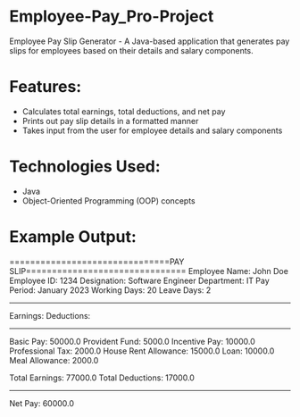 # Employee-Pay_Pro-Project

Employee Pay Slip Generator -
A Java-based application that generates pay slips for employees based on their details and salary components.

# Features:
- Calculates total earnings, total deductions, and net pay
- Prints out pay slip details in a formatted manner
- Takes input from the user for employee details and salary components

# Technologies Used:
- Java
- Object-Oriented Programming (OOP) concepts

# Example Output:

===============================PAY SLIP===============================
Employee Name: John Doe            Employee ID: 1234
Designation: Software Engineer     Department: IT
Pay Period: January 2023           Working Days: 20
Leave Days: 2

--------------------------------------------------------------------
Earnings:                          Deductions: 

--------------------------------------------------------------------
Basic Pay: 50000.0                 Provident Fund: 5000.0
Incentive Pay: 10000.0             Professional Tax: 2000.0
House Rent Allowance: 15000.0      Loan: 10000.0
Meal Allowance: 2000.0

Total Earnings: 77000.0            Total Deductions: 17000.0

--------------------------------------------------------------------
Net Pay: 60000.0

